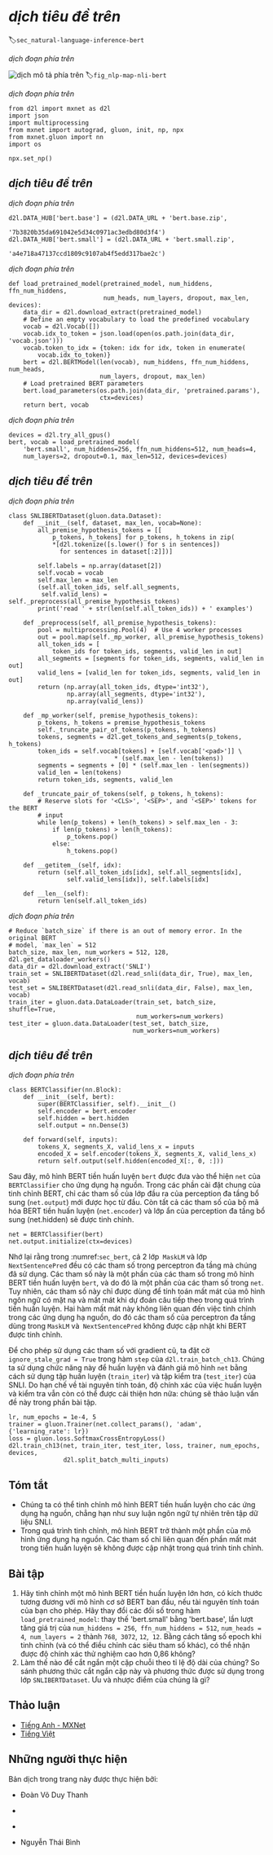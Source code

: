 <!-- ===================== Bắt đầu dịch Phần 1 ==================== -->
<!-- ========================================= REVISE - BẮT ĐẦU =================================== -->

<!--
# Natural Language Inference: Fine-Tuning BERT
-->

# *dịch tiêu đề trên*
:label:`sec_natural-language-inference-bert`


<!--
In earlier sections of this chapter, we have designed an attention-based architecture
(in :numref:`sec_natural-language-inference-attention`) for the natural language inference task
on the SNLI dataset (as described in :numref:`sec_natural-language-inference-and-dataset`).
Now we revisit this task by fine-tuning BERT.
As discussed in :numref:`sec_finetuning-bert`,
natural language inference is a sequence-level text pair classification problem,
and fine-tuning BERT only requires an additional MLP-based architecture, as illustrated in :numref:`fig_nlp-map-nli-bert`.
-->

*dịch đoạn phía trên*


<!--
![This section feeds pretrained BERT to an MLP-based architecture for natural language inference.](../img/nlp-map-nli-bert.svg)
-->

![*dịch mô tả phía trên*](../img/nlp-map-nli-bert.svg)
:label:`fig_nlp-map-nli-bert`


<!--
In this section, we will download a pretrained small version of BERT,
then fine-tune it for natural language inference on the SNLI dataset.
-->

*dịch đoạn phía trên*


```{.python .input  n=1}
from d2l import mxnet as d2l
import json
import multiprocessing
from mxnet import autograd, gluon, init, np, npx
from mxnet.gluon import nn
import os

npx.set_np()
```


<!--
## Loading Pretrained BERT
-->

## *dịch tiêu đề trên*


<!--
We have explained how to pretrain BERT on the WikiText-2 dataset in :numref:`sec_bert-dataset` and :numref:`sec_bert-pretraining`
(note that the original BERT model is pretrained on much bigger corpora).
As discussed in :numref:`sec_bert-pretraining`, the original BERT model has hundreds of millions of parameters.
In the following, we provide two versions of pretrained BERT:
"bert.base" is about as big as the original BERT base model that requires a lot of computational resources to fine-tune,
while "bert.small" is a small version to facilitate demonstration.
-->

*dịch đoạn phía trên*


```{.python .input  n=2}
d2l.DATA_HUB['bert.base'] = (d2l.DATA_URL + 'bert.base.zip',
                             '7b3820b35da691042e5d34c0971ac3edbd80d3f4')
d2l.DATA_HUB['bert.small'] = (d2l.DATA_URL + 'bert.small.zip',
                              'a4e718a47137ccd1809c9107ab4f5edd317bae2c')
```


<!--
Either pretrained BERT model contains a "vocab.json" file that defines the vocabulary set
and a "pretrained.params" file of the pretrained parameters.
We implement the following `load_pretrained_model` function to load pretrained BERT parameters.
-->

*dịch đoạn phía trên*


```{.python .input  n=3}
def load_pretrained_model(pretrained_model, num_hiddens, ffn_num_hiddens,
                          num_heads, num_layers, dropout, max_len, devices):
    data_dir = d2l.download_extract(pretrained_model)
    # Define an empty vocabulary to load the predefined vocabulary
    vocab = d2l.Vocab([])
    vocab.idx_to_token = json.load(open(os.path.join(data_dir, 'vocab.json')))
    vocab.token_to_idx = {token: idx for idx, token in enumerate(
        vocab.idx_to_token)}
    bert = d2l.BERTModel(len(vocab), num_hiddens, ffn_num_hiddens, num_heads, 
                         num_layers, dropout, max_len)
    # Load pretrained BERT parameters
    bert.load_parameters(os.path.join(data_dir, 'pretrained.params'),
                         ctx=devices)
    return bert, vocab
```


<!--
To facilitate demonstration on most of machines,
we will load and fine-tune the small version ("bert.small") of the pretrained BERT in this section.
In the exercise, we will show how to fine-tune the much larger "bert.base" to significantly improve the testing accuracy.
-->

*dịch đoạn phía trên*


```{.python .input  n=4}
devices = d2l.try_all_gpus()
bert, vocab = load_pretrained_model(
    'bert.small', num_hiddens=256, ffn_num_hiddens=512, num_heads=4,
    num_layers=2, dropout=0.1, max_len=512, devices=devices)
```

<!-- ===================== Kết thúc dịch Phần 1 ===================== -->

<!-- ===================== Bắt đầu dịch Phần 2 ===================== -->

<!--
## The Dataset for Fine-Tuning BERT
-->

## *dịch tiêu đề trên*


<!--
For the downstream task natural language inference on the SNLI dataset, we define a customized dataset class `SNLIBERTDataset`.
In each example, the premise and hypothesis form a pair of text sequence
and is packed into one BERT input sequence as depicted in :numref:`fig_bert-two-seqs`.
Recall :numref:`subsec_bert_input_rep` that segment IDs
are used to distinguish the premise and the hypothesis in a BERT input sequence.
With the predefined maximum length of a BERT input sequence (`max_len`),
the last token of the longer of the input text pair keeps getting removed until `max_len` is met.
To accelerate generation of the SNLI dataset for fine-tuning BERT,
we use 4 worker processes to generate training or testing examples in parallel.
-->

*dịch đoạn phía trên*


```{.python .input  n=5}
class SNLIBERTDataset(gluon.data.Dataset):
    def __init__(self, dataset, max_len, vocab=None):
        all_premise_hypothesis_tokens = [[
            p_tokens, h_tokens] for p_tokens, h_tokens in zip(
            *[d2l.tokenize([s.lower() for s in sentences])
              for sentences in dataset[:2]])]
        
        self.labels = np.array(dataset[2])
        self.vocab = vocab
        self.max_len = max_len
        (self.all_token_ids, self.all_segments,
         self.valid_lens) = self._preprocess(all_premise_hypothesis_tokens)
        print('read ' + str(len(self.all_token_ids)) + ' examples')

    def _preprocess(self, all_premise_hypothesis_tokens):
        pool = multiprocessing.Pool(4)  # Use 4 worker processes
        out = pool.map(self._mp_worker, all_premise_hypothesis_tokens)
        all_token_ids = [
            token_ids for token_ids, segments, valid_len in out]
        all_segments = [segments for token_ids, segments, valid_len in out]
        valid_lens = [valid_len for token_ids, segments, valid_len in out]
        return (np.array(all_token_ids, dtype='int32'),
                np.array(all_segments, dtype='int32'), 
                np.array(valid_lens))

    def _mp_worker(self, premise_hypothesis_tokens):
        p_tokens, h_tokens = premise_hypothesis_tokens
        self._truncate_pair_of_tokens(p_tokens, h_tokens)
        tokens, segments = d2l.get_tokens_and_segments(p_tokens, h_tokens)
        token_ids = self.vocab[tokens] + [self.vocab['<pad>']] \
                             * (self.max_len - len(tokens))
        segments = segments + [0] * (self.max_len - len(segments))
        valid_len = len(tokens)
        return token_ids, segments, valid_len

    def _truncate_pair_of_tokens(self, p_tokens, h_tokens):
        # Reserve slots for '<CLS>', '<SEP>', and '<SEP>' tokens for the BERT
        # input
        while len(p_tokens) + len(h_tokens) > self.max_len - 3:
            if len(p_tokens) > len(h_tokens):
                p_tokens.pop()
            else:
                h_tokens.pop()

    def __getitem__(self, idx):
        return (self.all_token_ids[idx], self.all_segments[idx],
                self.valid_lens[idx]), self.labels[idx]

    def __len__(self):
        return len(self.all_token_ids)
```


<!--
After downloading the SNLI dataset, we generate training and testing examples
by instantiating the `SNLIBERTDataset` class.
Such examples will be read in minibatches during training and testing
of natural language inference.
-->

*dịch đoạn phía trên*


```{.python .input  n=6}
# Reduce `batch_size` if there is an out of memory error. In the original BERT
# model, `max_len` = 512
batch_size, max_len, num_workers = 512, 128, d2l.get_dataloader_workers()
data_dir = d2l.download_extract('SNLI')
train_set = SNLIBERTDataset(d2l.read_snli(data_dir, True), max_len, vocab)
test_set = SNLIBERTDataset(d2l.read_snli(data_dir, False), max_len, vocab)
train_iter = gluon.data.DataLoader(train_set, batch_size, shuffle=True,
                                   num_workers=num_workers)
test_iter = gluon.data.DataLoader(test_set, batch_size,
                                  num_workers=num_workers)
```


<!--
## Fine-Tuning BERT
-->

## *dịch tiêu đề trên*


<!--
As :numref:`fig_bert-two-seqs` indicates, fine-tuning BERT for natural language inference
requires only an extra MLP consisting of two fully-connected layers
(see `self.hidden` and `self.output` in the following `BERTClassifier` class).
This MLP transforms the BERT representation of the special “&lt;cls&gt;” token,
which encodes the information of both the premise and the hypothesis,
into three outputs of natural language inference:
entailment, contradiction, and neutral.
-->

*dịch đoạn phía trên*


```{.python .input  n=7}
class BERTClassifier(nn.Block):
    def __init__(self, bert):
        super(BERTClassifier, self).__init__()
        self.encoder = bert.encoder
        self.hidden = bert.hidden
        self.output = nn.Dense(3)

    def forward(self, inputs):
        tokens_X, segments_X, valid_lens_x = inputs
        encoded_X = self.encoder(tokens_X, segments_X, valid_lens_x)
        return self.output(self.hidden(encoded_X[:, 0, :]))
```

<!-- ===================== Kết thúc dịch Phần 2 ===================== -->

<!-- ===================== Bắt đầu dịch Phần 3 ===================== -->

<!--
In the following, the pretrained BERT model `bert` is fed into the `BERTClassifier` instance `net` for the downstream application.
In common implementations of BERT fine-tuning, only the parameters of the output layer of the additional MLP (`net.output`) will be learned from scratch.
All the parameters of the pretrained BERT encoder (`net.encoder`) and the hidden layer of the additional MLP (net.hidden) will be fine-tuned.
-->

Sau đây, mô hình BERT tiền huấn luyện `bert` được đưa vào thể hiện `net` của `BERTClassifier` cho ứng dụng hạ nguồn.
Trong các phần cài đặt chung của tinh chỉnh BERT, chỉ các tham số của lớp đầu ra của perception đa tầng bổ sung (`net.output`) mới được học từ đầu.
Còn tất cả các tham số của bộ mã hóa BERT tiền huấn luyện (`net.encoder`) và lớp ẩn của perception đa tầng bổ sung (net.hidden) sẽ được tinh chỉnh.


```{.python .input  n=8}
net = BERTClassifier(bert)
net.output.initialize(ctx=devices)
```


<!--
Recall that in :numref:`sec_bert` both the `MaskLM` class and the `NextSentencePred` class have parameters in their employed MLPs.
These parameters are part of those in the pretrained BERT model `bert`, and thus part of parameters in `net`.
However, such parameters are only for computing the masked language modeling loss and the next sentence prediction loss during pretraining.
These two loss functions are irrelevant to fine-tuning downstream applications, thus the parameters of the employed MLPs in 
`MaskLM` and `NextSentencePred` are not updated (staled) when BERT is fine-tuned.
-->

Nhớ lại rằng trong :numref:`sec_bert`, cả 2 lớp` MaskLM` và lớp `NextSentencePred` đều có các tham số trong perceptron đa tầng mà chúng đã sử dụng.
Các tham số này là một phần của các tham số trong mô hình BERT tiền huấn luyện `bert`, và do đó là một phần của các tham số trong `net`.
Tuy nhiên, các tham số này chỉ được dùng để tính toán mất mát của mô hình ngôn ngữ có mặt nạ và mất mát khi dự đoán câu tiếp theo trong quá trình tiền huấn luyện.
Hai hàm mất mát này không liên quan đến việc tinh chỉnh trong các ứng dụng hạ nguồn, do đó các tham số của perceptron đa tầng dùng trong
`MaskLM` và` NextSentencePred` không được cập nhật khi BERT được tinh chỉnh.


<!--
To allow parameters with stale gradients, the flag `ignore_stale_grad=True` is set in the `step` function of `d2l.train_batch_ch13`.
We use this function to train and evaluate the model `net` using the training set (`train_iter`) and the testing set (`test_iter`) of SNLI.
Due to the limited computational resources, the training and testing accuracy can be further improved: we leave its discussions in the exercises.
-->

Để cho phép sử dụng các tham số với gradient cũ, ta đặt cờ `ignore_stale_grad = True` trong hàm `step` của `d2l.train_batch_ch13`.
Chúng ta sử dụng chức năng này để huấn luyện và đánh giá mô hình `net` bằng cách sử dụng tập huấn luyện (`train_iter`) và tập kiểm tra (`test_iter`) của SNLI.
Do hạn chế về tài nguyên tính toán, độ chính xác của việc huấn luyện và kiểm tra vẫn còn có thể được cải thiện hơn nữa: chúng sẽ thảo luận vấn đề này trong phần bài tập.


```{.python .input  n=46}
lr, num_epochs = 1e-4, 5
trainer = gluon.Trainer(net.collect_params(), 'adam', {'learning_rate': lr})
loss = gluon.loss.SoftmaxCrossEntropyLoss()
d2l.train_ch13(net, train_iter, test_iter, loss, trainer, num_epochs, devices,
               d2l.split_batch_multi_inputs)
```

## Tóm tắt

<!--
* We can fine-tune the pretrained BERT model for downstream applications, such as natural language inference on the SNLI dataset.
* During fine-tuning, the BERT model becomes part of the model for the downstream application.
Parameters that are only related to pretraining loss will not be updated during fine-tuning. 
-->

* Chúng ta có thể tinh chỉnh mô hình BERT tiền huấn luyện cho các ứng dụng hạ nguồn, chẳng hạn như suy luận ngôn ngữ tự nhiên trên tập dữ liệu SNLI.
* Trong quá trình tinh chỉnh, mô hình BERT trở thành một phần của mô hình ứng dụng hạ nguồn.
Các tham số chỉ liên quan đến phần mất mát trong tiền huấn luyện sẽ không được cập nhật trong quá trình tinh chỉnh.


## Bài tập

<!--
1. Fine-tune a much larger pretrained BERT model that is about as big as the original BERT base model if your computational resource allows. 
Set arguments in the `load_pretrained_model` function as: replacing 'bert.small' with 'bert.base', 
increasing values of `num_hiddens=256`, `ffn_num_hiddens=512`, `num_heads=4`, `num_layers=2` to `768`, `3072`, `12`, `12`, respectively. 
By increasing fine-tuning epochs (and possibly tuning other hyperparameters), can you get a testing accuracy higher than 0.86?
2. How to truncate a pair of sequences according to their ratio of length? 
Compare this pair truncation method and the one used in the `SNLIBERTDataset` class. What are their pros and cons?
-->

1. Hãy tinh chỉnh một mô hình BERT tiền huấn luyện lớn hơn, có kích thước tương đương với mô hình cơ sở BERT ban đầu, nếu tài nguyên tính toán của bạn cho phép.
Hãy thay đổi các đối số trong hàm `load_pretrained_model`: thay thế 'bert.small' bằng 'bert.base',
lần lượt tăng giá trị của `num_hiddens = 256`,` ffn_num_hiddens = 512`, `num_heads = 4`,` num_layers = 2` thành `768`,` 3072`, `12`,` 12`.
Bằng cách tăng số epoch khi tinh chỉnh (và có thể điều chỉnh các siêu tham số khác), có thể nhận được độ chính xác thử nghiệm cao hơn 0,86 không?
2. Làm thế nào để cắt ngắn một cặp chuỗi theo tỉ lệ độ dài của chúng?
So sánh phương thức cắt ngắn cặp này và phương thức được sử dụng trong lớp `SNLIBERTDataset`. Ưu và nhược điểm của chúng là gì?


<!-- ===================== Kết thúc dịch Phần 3 ===================== -->
<!-- ========================================= REVISE - KẾT THÚC ===================================-->


## Thảo luận
* [Tiếng Anh - MXNet](https://discuss.d2l.ai/t/397)
* [Tiếng Việt](https://forum.machinelearningcoban.com/c/d2l)


## Những người thực hiện
Bản dịch trong trang này được thực hiện bởi:
<!--
Tác giả của mỗi Pull Request điền tên mình và tên những người review mà bạn thấy
hữu ích vào từng phần tương ứng. Mỗi dòng một tên, bắt đầu bằng dấu `*`.
Tên đầy đủ của các reviewer có thể được tìm thấy tại https://github.com/aivivn/d2l-vn/blob/master/docs/contributors_info.md
-->

* Đoàn Võ Duy Thanh
<!-- Phần 1 -->
* 

<!-- Phần 2 -->
* 

<!-- Phần 3 -->
* Nguyễn Thái Bình
